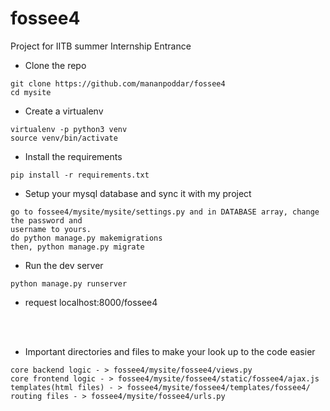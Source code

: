 # fossee4
Project for IITB summer Internship Entrance


- Clone the repo
``` 
git clone https://github.com/mananpoddar/fossee4
cd mysite
```
- Create a virtualenv
```
virtualenv -p python3 venv
source venv/bin/activate
```

- Install the requirements
```
pip install -r requirements.txt
```
- Setup your mysql database and sync it with my project
```
go to fossee4/mysite/mysite/settings.py and in DATABASE array, change the password and 
username to yours.
do python manage.py makemigrations
then, python manage.py migrate
```

- Run the dev server
```
python manage.py runserver
```
- request localhost:8000/fossee4

<br><br>
- Important directories and files to make your look up to the code easier
```
core backend logic - > fossee4/mysite/fossee4/views.py
core frontend logic - > fossee4/mysite/fossee4/static/fossee4/ajax.js
templates(html files) - > fossee4/mysite/fossee4/templates/fossee4/
routing files - > fossee4/mysite/fossee4/urls.py

```
